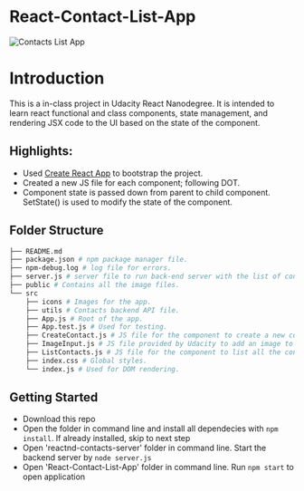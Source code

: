 # React-Contact-List-App

![Contacts List App](https://github.com/nidhigaday/React-Contact-List-App/blob/master/public/Contacts-app.gif)

# Introduction

This is a in-class project in Udacity React Nanodegree. It is intended to learn react functional and class components, state management, and rendering JSX code to the UI based on the state of the component.

## Highlights:

* Used [Create React App](https://github.com/facebookincubator/create-react-app) to bootstrap the project.
* Created a new JS file for each component; following DOT.
* Component state is passed down from parent to child component. SetState() is used to modify the state of the component.

## Folder Structure
```bash
├── README.md
├── package.json # npm package manager file. 
├── npm-debug.log # log file for errors.
├── server.js # server file to run back-end server with the list of contacts. 
├── public # Contains all the image files.
└── src
    ├── icons # Images for the app.
    ├── utils # Contacts backend API file.
    ├── App.js # Root of the app.
    ├── App.test.js # Used for testing.
    ├── CreateContact.js # JS file for the component to create a new contact.
    ├── ImageInput.js # JS file provided by Udacity to add an image to the contact.
    ├── ListContacts.js # JS file for the component to list all the contacts - by default or by filter.
    ├── index.css # Global styles.
    └── index.js # Used for DOM rendering.
```

## Getting Started

* Download this repo
* Open the folder in command line and install all dependecies with `npm install`. If already installed, skip to next step
* Open 'reactnd-contacts-server' folder in command line. Start the backend server by `node server.js`
* Open 'React-Contact-List-App' folder in command line. Run `npm start` to open application



